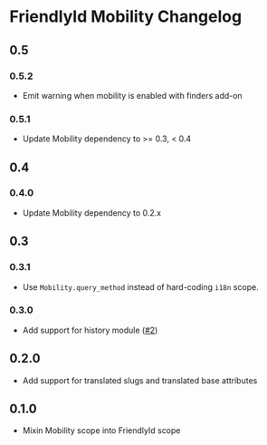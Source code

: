 # FriendlyId Mobility Changelog

## 0.5

### 0.5.2
* Emit warning when mobility is enabled with finders add-on

### 0.5.1
* Update Mobility dependency to >= 0.3, < 0.4

## 0.4

### 0.4.0
* Update Mobility dependency to 0.2.x

## 0.3

### 0.3.1
* Use `Mobility.query_method` instead of hard-coding `i18n` scope.

### 0.3.0
* Add support for history module ([#2](https://github.com/shioyama/friendly_id-mobility/pull/2))

## 0.2.0
* Add support for translated slugs and translated base attributes

## 0.1.0
* Mixin Mobility scope into FriendlyId scope




